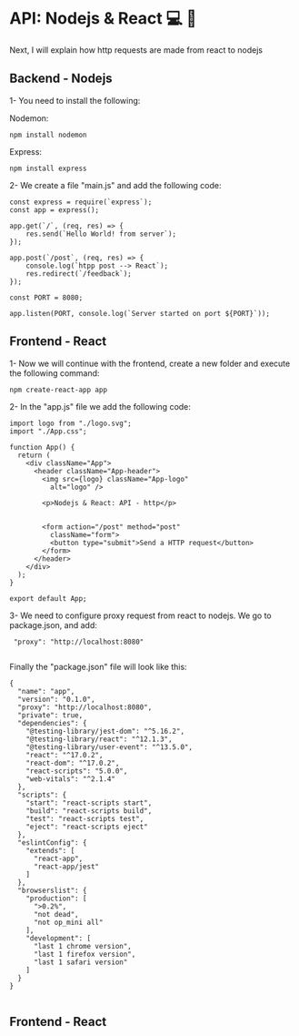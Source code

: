 # API: Nodejs & React :computer: :rocket:

Next, I will explain how http requests are made from react to nodejs

## Backend - Nodejs

1- You need to install the following:

Nodemon:
``` 
npm install nodemon
``` 

Express:
``` 
npm install express
``` 

2- We create a file "main.js" and add the following code:

``` 
const express = require(`express`);
const app = express();

app.get(`/`, (req, res) => {
    res.send(`Hello World! from server`);
});

app.post(`/post`, (req, res) => {
    console.log(`htpp post --> React`);
    res.redirect(`/feedback`);
});

const PORT = 8080;

app.listen(PORT, console.log(`Server started on port ${PORT}`));
``` 

## Frontend - React
1- Now we will continue with the frontend, create a new folder and execute the following command:

``` 
npm create-react-app app

``` 

2- In the "app.js" file we add the following code:
``` 
import logo from "./logo.svg";
import "./App.css";

function App() {
  return (
    <div className="App">
      <header className="App-header">
        <img src={logo} className="App-logo"
          alt="logo" />

        <p>Nodejs & React: API - http</p>


        <form action="/post" method="post"
          className="form">
          <button type="submit">Send a HTTP request</button>
        </form>
      </header>
    </div>
  );
}

export default App;

``` 

3- We need to configure proxy request from react to nodejs. We go to package.json, and add:
```
 "proxy": "http://localhost:8080"
 
```

Finally the "package.json" file will look like this:
 
```
{
  "name": "app",
  "version": "0.1.0",
  "proxy": "http://localhost:8080",
  "private": true,
  "dependencies": {
    "@testing-library/jest-dom": "^5.16.2",
    "@testing-library/react": "^12.1.3",
    "@testing-library/user-event": "^13.5.0",
    "react": "^17.0.2",
    "react-dom": "^17.0.2",
    "react-scripts": "5.0.0",
    "web-vitals": "^2.1.4"
  },
  "scripts": {
    "start": "react-scripts start",
    "build": "react-scripts build",
    "test": "react-scripts test",
    "eject": "react-scripts eject"
  },
  "eslintConfig": {
    "extends": [
      "react-app",
      "react-app/jest"
    ]
  },
  "browserslist": {
    "production": [
      ">0.2%",
      "not dead",
      "not op_mini all"
    ],
    "development": [
      "last 1 chrome version",
      "last 1 firefox version",
      "last 1 safari version"
    ]
  }
}
 
```


## Frontend - React